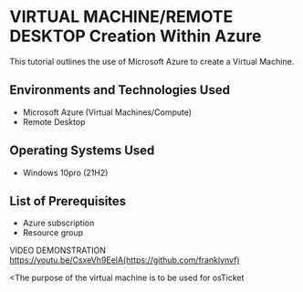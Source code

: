 <h1>VIRTUAL MACHINE/REMOTE DESKTOP Creation Within Azure</h1> 

This tutorial outlines the use of Microsoft Azure to create a Virtual Machine.

 <h2>Environments and Technologies Used</h2>

- Microsoft Azure (Virtual Machines/Compute)
- Remote Desktop
  
<h2>Operating Systems Used </h2>

- Windows 10pro</b> (21H2)

<h2>List of Prerequisites</h2>

- Azure subscription
- Resource group

 
VIDEO DEMONSTRATION 
https://youtu.be/CsxeVh9EelA(https://github.com/franklynvf)


<The purpose of the virtual machine is to be used for osTicket

